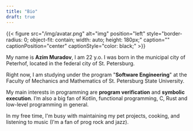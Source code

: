 ```yaml
---
title: "Bio"
draft: true
---
```


{{< figure src="/img/avatar.png" alt="img" position="left" style="border-radius: 0; object-fit: contain; width: auto;  height: 180px;" caption="" captionPosition="center" captionStyle="color: black;" >}}

My name is **Azim Muradov**, I am 22 y.o. I was born in the municipal city of Peterhof, located in the federal city of St. Petersburg.

Right now, I am studying under the program "**Software Engineering**" at the Faculty of Mechanics and Mathematics of
St. Petersburg State University.

My main interests in programming are **program verification** and **symbolic execution**.
I’m also a big fan of Kotlin, functional programming, C, Rust and low-level programming in general.

In my free time, I'm busy with maintaining my pet projects, cooking,
and listening to music (I'm a fan of prog rock and jazz).
